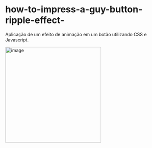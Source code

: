 # how-to-impress-a-guy-button-ripple-effect-

Aplicação de um efeito de animação em um botão utilizando CSS e Javascript.

<img width="300" alt="image" src="https://user-images.githubusercontent.com/106192001/185662212-7b402622-e51e-4a4e-a586-5f64c020826a.png">
